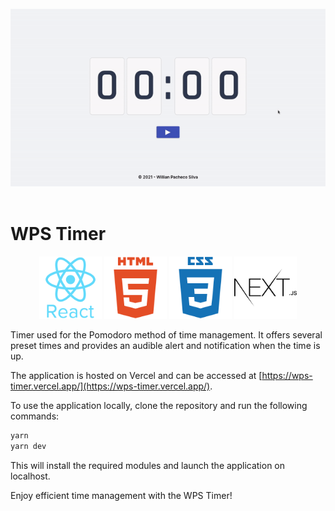 <div align="center">
    <br/>
    <img src="./public/wpstimer.gif"/>
    <br>
</div>

<br/>

# WPS Timer

<p align="center">
  <a href="https://www.docker.com/"><img src="https://raw.githubusercontent.com/pachecowillians/svg-icons/7dfc60c156d553628d3b83b665be26e41bed0ad5/img/react.svg" alt="React JS" height="100px"></a>
  <a href="https://www.docker.com/"><img src="https://raw.githubusercontent.com/pachecowillians/svg-icons/7dfc60c156d553628d3b83b665be26e41bed0ad5/img/html5.svg" alt="HTML5" height="100px"></a>
  <a href="https://www.docker.com/"><img src="https://raw.githubusercontent.com/pachecowillians/svg-icons/7dfc60c156d553628d3b83b665be26e41bed0ad5/img/css3.svg" alt="CSS3" height="100px"></a>
  <a href="https://www.docker.com/"><img src="https://raw.githubusercontent.com/pachecowillians/svg-icons/0ca246100b279696cc5b393452ad2aa8758de59a/img/nextjs2.svg" alt="Next JS" height="100px"></a>
</p>

Timer used for the Pomodoro method of time management. It offers several preset times and provides an audible alert and notification when the time is up.

The application is hosted on Vercel and can be accessed at [https://wps-timer.vercel.app/](https://wps-timer.vercel.app/).

To use the application locally, clone the repository and run the following commands:
```sh
yarn
yarn dev
```
This will install the required modules and launch the application on localhost.

Enjoy efficient time management with the WPS Timer!
